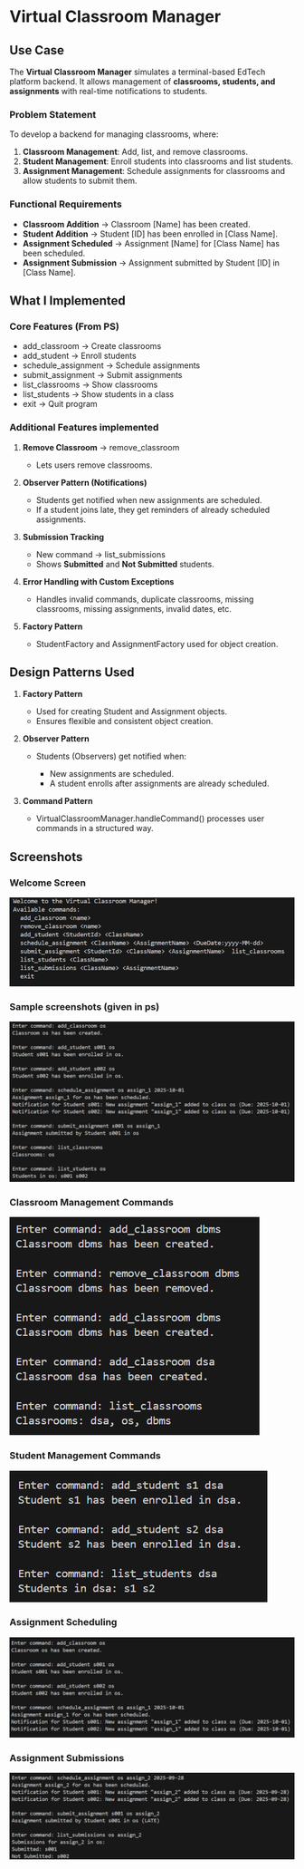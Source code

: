 # Virtual Classroom Manager

## Use Case

The **Virtual Classroom Manager** simulates a terminal-based EdTech platform backend.
It allows management of **classrooms, students, and assignments** with real-time notifications to students.

### Problem Statement 

To develop a backend for managing classrooms, where:

1. **Classroom Management**: Add, list, and remove classrooms.
2. **Student Management**: Enroll students into classrooms and list students.
3. **Assignment Management**: Schedule assignments for classrooms and allow students to submit them.

### Functional Requirements

* **Classroom Addition** → Classroom [Name] has been created.
* **Student Addition** → Student [ID] has been enrolled in [Class Name].
* **Assignment Scheduled** → Assignment [Name] for [Class Name] has been scheduled.
* **Assignment Submission** → Assignment submitted by Student [ID] in [Class Name].


## What I Implemented

### Core Features (From PS)

* add_classroom <name> → Create classrooms
* add_student <StudentId> <ClassName> → Enroll students
* schedule_assignment <ClassName> <AssignmentName> <DueDate> → Schedule assignments
* submit_assignment <StudentId> <ClassName> <AssignmentName> → Submit assignments
* list_classrooms → Show classrooms
* list_students <ClassName> → Show students in a class
* exit → Quit program

### Additional Features implemented

1. **Remove Classroom** → remove_classroom <ClassName>

   * Lets users remove classrooms.

2. **Observer Pattern (Notifications)**

   * Students get notified when new assignments are scheduled.
   * If a student joins late, they get reminders of already scheduled assignments.

3. **Submission Tracking**

   * New command → list_submissions <ClassName> <AssignmentName>
   * Shows **Submitted** and **Not Submitted** students.

4. **Error Handling with Custom Exceptions**

   * Handles invalid commands, duplicate classrooms, missing classrooms, missing assignments, invalid dates, etc.

5. **Factory Pattern**

   * StudentFactory and AssignmentFactory used for object creation.


## Design Patterns Used

1. **Factory Pattern**

   * Used for creating Student and Assignment objects.
   * Ensures flexible and consistent object creation.

2. **Observer Pattern**

   * Students (Observers) get notified when:

     * New assignments are scheduled.
     * A student enrolls after assignments are already scheduled.

3. **Command Pattern**

   * VirtualClassroomManager.handleCommand() processes user commands in a structured way.


## Screenshots

### Welcome Screen

![Welcome Screen](output_ss/welcome.png)

### Sample screenshots (given in ps)

![Sample ss](output_ss/sample_ss.png)

### Classroom Management Commands

![Classroom Management](output_ss/classroom_management_commands.png)

### Student Management Commands

![Student Management](output_ss/student_management_commands.png)

### Assignment Scheduling

![Schedule Assignment](output_ss/schedule_assignment.png)

### Assignment Submissions

![Assignment Submission](output_ss/assignment_submission_commands.png)

